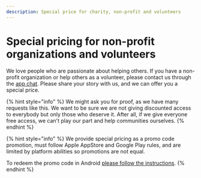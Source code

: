 ```yaml
---
description: Special price for charity, non-profit and volunteers
---
```


# Special pricing for non-profit organizations and volunteers

We love people who are passionate about helping others. If you have a non-profit organization or help others as a volunteer, please contact us through the [app chat](how-to-contact-us.md). Please share your story with us, and we can offer you a special price.

{% hint style="info" %}
We might ask you for proof, as we have many requests like this. We want to be sure we are not giving discounted access to everybody but only those who deserve it. After all, if we give everyone free access, we can't play our part and help communities ourselves.
{% endhint %}

{% hint style="info" %}
We provide special pricing as a promo code promotion, must follow Apple AppStore and Google Play rules, and are limited by platform abilities so promotions are not equal.&#x20;

To redeem the promo code in Android [please follow the instructions](https://support.google.com/googleplay/answer/3422659?hl=en\&co=GENIE.Platform%3DAndroid).
{% endhint %}
